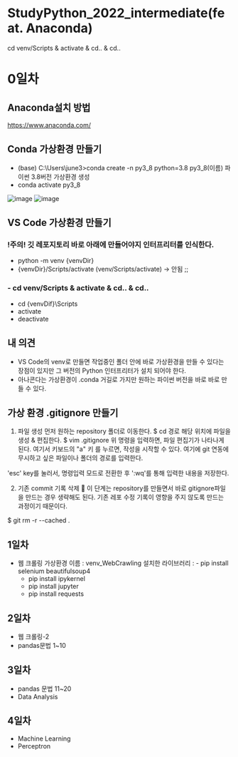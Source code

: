 # StudyPython_2022_intermediate(feat. Anaconda)

cd venv/Scripts & activate & cd.. & cd..

# 0일차

## Anaconda설치 방법

https://www.anaconda.com/

## Conda 가상환경 만들기

- (base) C:\Users\june3>conda create -n py3_8 python=3.8
  py3_8(이름) 파이썬 3.8버전 가상환경 생성
- conda activate py3_8

![image](https://user-images.githubusercontent.com/83456300/173177682-2a8864cd-ab26-459d-944e-2ad2824b0a26.png)
![image](https://user-images.githubusercontent.com/83456300/173177731-66095d6f-79ff-4056-a277-4d6ac0b18a95.png)

## VS Code 가상환경 만들기

### !주의! 깃 레포지토리 바로 아래에 만들어야지 인터프리터를 인식한다.

- python -m venv {venvDir}
- {venvDir}/Scripts/activate (venv/Scripts/activate) -> 안됨 ;;

### - cd venv/Scripts & activate & cd.. & cd..

- cd {venvDif}\Scripts
- activate
- deactivate

## 내 의견

- VS Code의 venv로 만들면 작업중인 폴더 안에 바로 가상환경을 만들 수 있다는 장점이 있지만 그 버전의 Python 인터프리터가 설치 되어야 한다.
- 아나콘다는 가상환경이 .conda 거길로 가지만 원하는 파이썬 버전을 바로 바로 만들 수 있다.

## 가상 환경 .gitignore 만들기

1. 파일 생성
   먼저 원하는 repository 폴더로 이동한다.
   $ cd 경로
   해당 위치에 파일을 생성 & 편집한다.
   $ vim .gitignore
   위 명령을 입력하면, 파일 편집기가 나타나게 된다.
   여기서 키보드의 "a" 키 를 누르면, 작성을 시작할 수 있다.
   여기에 git 연동에 무시하고 싶은 파일이나 폴더의 경로를 입력한다.

'esc' key를 눌러서, 명령입력 모드로 전환한 후
':wq'를 통해 입력한 내용을 저장한다.

2. 기존 commit 기록 삭제
   👀 이 단계는 repository를 만들면서 바로 gitignore파일을 만드는 경우 생략해도 된다.
   기존 레포 수정 기록이 영향을 주지 않도록 만드는 과정이기 때문이다.

$ git rm -r --cached .

## 1일차

- 웹 크롤링
  가상환경 이름 : venv_WebCrawling
  설치한 라이브러리 : - pip install selenium beautifulsoup4
  - pip install ipykernel
  - pip install jupyter
  - pip install requests

## 2일차

- 웹 크롤링-2
- pandas문법 1~10

## 3일차

- pandas 문법 11~20
- Data Analysis

## 4일차

- Machine Learning
- Perceptron
